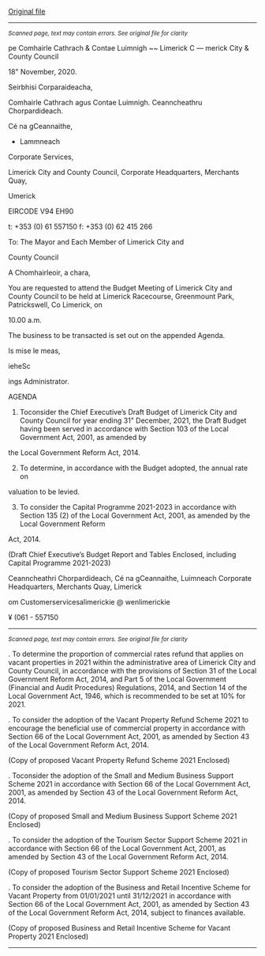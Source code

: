 [Original file](https://www.limerick.ie/sites/default/files/media/documents/2020-11/00-agenda-budget-meeting-27.11.2020.pdf)

---
*<small>Scanned page, text may contain errors. See original file for clarity</small>*  

pe Comhairle Cathrach
& Contae Luimnigh
~~ Limerick C
— merick City
& County Council

18" November, 2020.

Seirbhisi Corparaideacha,

Comhairle Cathrach agus Contae Luimnigh.
Ceanncheathru Chorpardideach.

Cé na gCeannaithe,

- Lammneach

Corporate Services,

Limerick City and County Council,
Corporate Headquarters,
Merchants Quay,

Umerick

EIRCODE V94 EH90

t: +353 (0) 61 557150
f: +353 (0) 62 415 266

To: The Mayor and Each Member of Limerick City and

County Council

A Chomhairleoir, a chara,

You are requested to attend the Budget Meeting of Limerick City and County Council
to be held at Limerick Racecourse, Greenmount Park, Patrickswell, Co Limerick, on

10.00 a.m.

The business to be transacted is set out on the appended Agenda.

Is mise le meas,

ieheSc

ings Administrator.

AGENDA

1. Toconsider the Chief Executive’s Draft Budget of Limerick City and County Council
for year ending 31" December, 2021, the Draft Budget having been served in
accordance with Section 103 of the Local Government Act, 2001, as amended by

the Local Government Reform Act, 2014.

2. To determine, in accordance with the Budget adopted, the annual rate on

valuation to be levied.

3. To consider the Capital Programme 2021-2023 in accordance with Section 135 (2)
of the Local Government Act, 2001, as amended by the Local Government Reform

Act, 2014.

(Draft Chief Executive’s Budget Report and Tables Enclosed, including
Capital Programme 2021-2023)

Ceanncheathri Chorpardideach, Cé na gCeannaithe, Luimneach
Corporate Headquarters, Merchants Quay, Limerick

om Customerservicesalimerickie
@ wenlimerickie

¥
(061 - 557150


---
*<small>Scanned page, text may contain errors. See original file for clarity</small>*  

. To determine the proportion of commercial rates refund that applies on vacant
properties in 2021 within the administrative area of Limerick City and County
Council, in accordance with the provisions of Section 31 of the Local Government
Reform Act, 2014, and Part 5 of the Local Government (Financial and Audit
Procedures) Regulations, 2014, and Section 14 of the Local Government Act, 1946,
which is recommended to be set at 10% for 2021.

. To consider the adoption of the Vacant Property Refund Scheme 2021 to
encourage the beneficial use of commercial property in accordance with Section
66 of the Local Government Act, 2001, as amended by Section 43 of the Local
Government Reform Act, 2014.

(Copy of proposed Vacant Property Refund Scheme 2021 Enclosed)

. Toconsider the adoption of the Small and Medium Business Support Scheme 2021
in accordance with Section 66 of the Local Government Act, 2001, as amended by
Section 43 of the Local Government Reform Act, 2014.

(Copy of proposed Small and Medium Business Support Scheme 2021 Enclosed)

. To consider the adoption of the Tourism Sector Support Scheme 2021 in
accordance with Section 66 of the Local Government Act, 2001, as amended by
Section 43 of the Local Government Reform Act, 2014.

(Copy of proposed Tourism Sector Support Scheme 2021 Enclosed)

. To consider the adoption of the Business and Retail Incentive Scheme for Vacant
Property from 01/01/2021 until 31/12/2021 in accordance with Section 66 of the
Local Government Act, 2001, as amended by Section 43 of the Local Government
Reform Act, 2014, subject to finances available.

(Copy of proposed Business and Retail Incentive Scheme for Vacant Property
2021 Enclosed)


---

